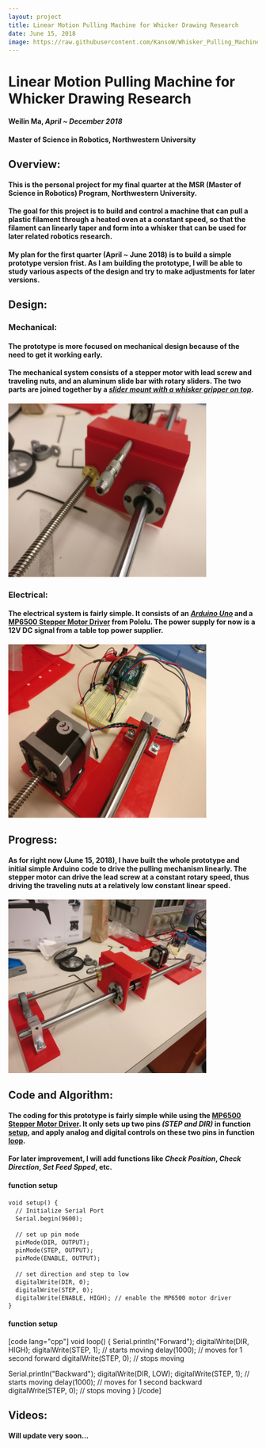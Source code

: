 ```yaml
---
layout: project
title: Linear Motion Pulling Machine for Whicker Drawing Research
date: June 15, 2018
image: https://raw.githubusercontent.com/KansoW/Whisker_Pulling_Machine/master/Pics/IMG_20180614_215205.jpg
---
```


# **Linear Motion Pulling Machine for Whicker Drawing Research**

#### Weilin Ma, _April ~ December 2018_
#### Master of Science in Robotics, Northwestern University
## **Overview:**
#### This is the personal project for my final quarter at the **MSR (Master of Science in Robotics) Program, Northwestern University**.
#### The goal for this project is to build and control a machine that can pull a plastic filament through a **heated oven** at a **constant speed**, so that the filament can linearly taper and form into a **whisker** that can be used for later related robotics research.
#### My plan for the first quarter (April ~ June 2018) is to build a simple prototype version frist. As I am building the prototype, I will be able to study various aspects of the design and try to make adjustments for later versions.

## **Design:**
### **Mechanical:**
#### The prototype is more focused on mechanical design because of the need to get it working early.
#### The mechanical system consists of a stepper motor with lead screw and traveling nuts, and an aluminum slide bar with rotary sliders. The two parts are joined together by a <a href="#Image1: slider mount with gripper">_slider mount with a whisker gripper on top_</a>.
#### <a name="Image1: slider mount with gripper"></a>
#### <img src="https://github.com/KansoW/Whisker_Pulling_Machine/blob/master/Pics/IMG_20180614_215216.jpg?raw=true" width="400" height="350" />

### **Electrical:**
#### The electrical system is fairly simple. It consists of an <a href="#Image2: Arduino and MP6500">_Arduino Uno_</a> and a [**MP6500 Stepper Motor Driver**](https://www.pololu.com/product/2968) from Pololu. The power supply for now is a 12V DC signal from a table top power supplier. 
#### <a name="Image2: Arduino and MP6500"></a>
#### <img src="https://github.com/KansoW/Whisker_Pulling_Machine/blob/master/Pics/IMG_20180614_215226.jpg?raw=true" width="400" height="350" />

## **Progress:**
#### As for right now (June 15, 2018), I have built the whole prototype and initial simple Arduino code to drive the pulling mechanism linearly. The stepper motor can drive the lead screw at a constant rotary speed, thus driving the traveling nuts at a relatively low constant linear speed. 
#### <img src="https://github.com/KansoW/Whisker_Pulling_Machine/blob/master/Pics/IMG_20180614_215205.jpg?raw=true" width="400" height="350" />

## **Code and Algorithm:**
#### The coding for this prototype is fairly simple while using the [**MP6500 Stepper Motor Driver**](https://www.pololu.com/product/2968). It only sets up two pins _(STEP and DIR)_ in function <a href="void setup()">**setup**</a>, and apply analog and digital controls on these two pins in function <a href="void loop()">**loop**</a>.
#### For later improvement, I will add functions like _Check Position_, _Check Direction_, _Set Feed Spped_, etc. 

#### <a name="void setup()">function setup</a>
``` 
void setup() {
  // Initialize Serial Port
  Serial.begin(9600);
  
  // set up pin mode
  pinMode(DIR, OUTPUT);
  pinMode(STEP, OUTPUT);
  pinMode(ENABLE, OUTPUT);
  
  // set direction and step to low
  digitalWrite(DIR, 0);
  digitalWrite(STEP, 0);
  digitalWrite(ENABLE, HIGH); // enable the MP6500 motor driver
}
```
#### <a name="void loop()">function setup</a>
[code lang="cpp"]
void loop() {
  Serial.println("Forward");
   digitalWrite(DIR, HIGH);
  digitalWrite(STEP, 1); // starts moving
  delay(1000); // moves for 1 second forward
  digitalWrite(STEP, 0); // stops moving
  
  Serial.println("Backward");
  digitalWrite(DIR, LOW);
  digitalWrite(STEP, 1); // starts moving
  delay(1000); // moves for 1 second backward
  digitalWrite(STEP, 0); // stops moving
}
[/code]



## **Videos:**
#### Will update very soon...